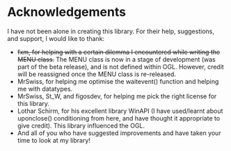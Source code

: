 # Acknowledgements
I have not been alone in creating this library. For their help, suggestions, and support, I would like to thank:

- ~~fxm, for helping with a certain dilemma I encountered while writing the MENU class.~~ The MENU class is now in a stage of development (was part of the beta release), and is not defined within OGL. However, credit will be reassigned once the MENU class is re-released. 
- MrSwiss, for helping me optimise the waitevent() function and helping me with datatypes. 
- MrSwiss, St_W, and figosdev, for helping me pick the right license for this library.
- Lothar Schirm, for his excellent library WinAPI (I have used/learnt about uponclose() conditioning from here, and have thought it appropriate to give credit). This library influenced the OGL.
- And all of you who have suggested improvements and have taken your time to look at my library! 
